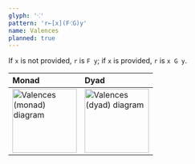 ```yaml
---
glyph: '⁖'
pattern: 'r←[x](F⁖G)y'
name: Valences
planned: true
---
```


If `x` is not provided, `r` is `F y`; if `x` is provided, `r` is `x G y`.

|Monad|Dyad|
|:----|:---|
|<img src="/combinators/valences_1.svg" width="128" alt="Valences (monad) diagram">|<img src="/combinators/valences_2.svg" width="128" alt="Valences (dyad) diagram">|